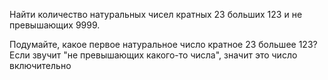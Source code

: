 Найти количество натуральных чисел кратных 23 больших 123 и не превышающих 9999.

<div class="hint">
  Подумайте, какое первое натуральное число кратное 23 большее 123?
</div>

<div class="hint">
  Если звучит "не превышающих какого-то числа", значит это число включительно
</div>
